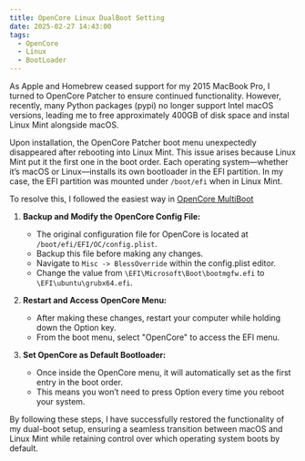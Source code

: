 ```yaml
---
title: OpenCore Linux DualBoot Setting
date: 2025-02-27 14:43:00
tags:
  - OpenCore
  - Linux
  - BootLoader
---
```


As Apple and Homebrew ceased support for my 2015 MacBook Pro, I turned to OpenCore Patcher to ensure continued functionality. However, recently, many Python packages (pypi) no longer support Intel macOS versions, leading me to free approximately 400GB of disk space and instal Linux Mint alongside macOS.

Upon installation, the OpenCore Patcher boot menu unexpectedly disappeared after rebooting into Linux Mint. This issue arises because Linux Mint put it the first one in the boot order. Each operating system—whether it’s macOS or Linux—installs its own bootloader in the EFI partition. In my case, the EFI partition was mounted under `/boot/efi` when in Linux Mint.

To resolve this, I followed the easiest way in [OpenCore MultiBoot](https://dortania.github.io/OpenCore-Multiboot/oc/linux.html)

1. **Backup and Modify the OpenCore Config File:**
   - The original configuration file for OpenCore is located at `/boot/efi/EFI/OC/config.plist`.
   - Backup this file before making any changes.
   - Navigate to `Misc -> BlessOverride` within the config.plist editor.
   - Change the value from `\EFI\Microsoft\Boot\bootmgfw.efi` to `\EFI\ubuntu\grubx64.efi`.

2. **Restart and Access OpenCore Menu:**
   - After making these changes, restart your computer while holding down the Option key.
   - From the boot menu, select "OpenCore" to access the EFI menu.

3. **Set OpenCore as Default Bootloader:**
   - Once inside the OpenCore menu, it will automatically set as the first entry in the boot order.
   - This means you won’t need to press Option every time you reboot your system.

By following these steps, I have successfully restored the functionality of my dual-boot setup, ensuring a seamless transition between macOS and Linux Mint while retaining control over which operating system boots by default.
